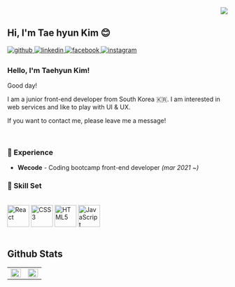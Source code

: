 <div align="right">
<img src="https://komarev.com/ghpvc/?username=jiyeoon&&style=flat-square" align="right" />
</div>  
  

<br/>  

## Hi, I'm Tae hyun Kim 😊  

<a href="#" target="_blank">
<img src=https://img.shields.io/badge/github-%2324292e.svg?&style=for-the-badge&logo=github&logoColor=white alt=github style="margin-bottom: 5px;" />
</a>
<a href="#" target="_blank">
<img src=https://img.shields.io/badge/linkedin-%231E77B5.svg?&style=for-the-badge&logo=linkedin&logoColor=white alt=linkedin style="margin-bottom: 5px;" />
</a>
<a href="#" target="_blank">
<img src=https://img.shields.io/badge/facebook-%232E87FB.svg?&style=for-the-badge&logo=facebook&logoColor=white alt=facebook style="margin-bottom: 5px;" />
</a>
<a href="#" target="_blank">
<img src=https://img.shields.io/badge/instagram-%23000000.svg?&style=for-the-badge&logo=instagram&logoColor=white&color=dd2a7b alt=instagram style="margin-bottom: 5px;" />
</a>  
  
### Hello, I'm Taehyun Kim!

Good day!

I am a junior front-end developer from South Korea 🇰🇷. I am interested in web services and like to play with UI & UX.

If you want to contact me, please leave me a message!
 
<br/>

### 💫 Experience
- **Wecode** - Coding bootcamp front-end developer *(mar 2021 ~)*

### 💫 Skill Set
<br/>  
<div align="start">  
<img style="margin: 0px" src="https://profilinator.rishav.dev/skills-assets/react-original-wordmark.svg" alt="React" height="50" />  
<img style="margin: 0px" src="https://profilinator.rishav.dev/skills-assets/css3-original-wordmark.svg" alt="CSS3" height="50" />  
<img style="margin: 0px" src="https://profilinator.rishav.dev/skills-assets/html5-original-wordmark.svg" alt="HTML5" height="50" />  
<img style="margin: 0px" src="https://profilinator.rishav.dev/skills-assets/javascript-original.svg" alt="JavaScript" height="50" />  
</div>

<br/>  


## Github Stats  
<table><tr><td valign="top" width="50%">

<img src="https://github-readme-stats.vercel.app/api?username=office1201&show_icons=true&count_private=true&hide_border=true" align="left" style="width: 100%" />

</td><td valign="top" width="50%">

<img src="https://github-readme-stats.vercel.app/api/top-langs/?username=office1201&hide_border=true&layout=compact" align="left" style="width: 100%" />

</td></tr></table>  

<br/>
